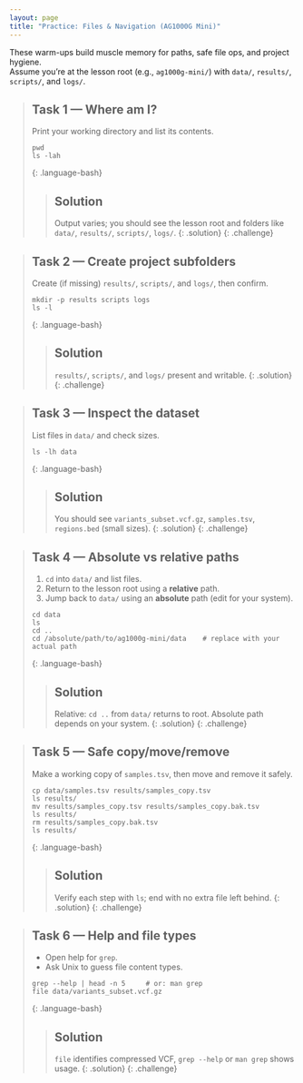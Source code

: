 ```yaml
---
layout: page
title: "Practice: Files & Navigation (AG1000G Mini)"
---
```


These warm-ups build muscle memory for paths, safe file ops, and project hygiene.  
Assume you’re at the lesson root (e.g., `ag1000g-mini/`) with `data/`, `results/`, `scripts/`, and `logs/`.

> ## Task 1 — Where am I?
>
> Print your working directory and list its contents.
>
> ~~~
> pwd
> ls -lah
> ~~~
> {: .language-bash}
>
> > ## Solution
> > Output varies; you should see the lesson root and folders like `data/`, `results/`, `scripts/`, `logs/`.
> {: .solution}
{: .challenge}

> ## Task 2 — Create project subfolders
>
> Create (if missing) `results/`, `scripts/`, and `logs/`, then confirm.
>
> ~~~
> mkdir -p results scripts logs
> ls -l
> ~~~
> {: .language-bash}
>
> > ## Solution
> > `results/`, `scripts/`, and `logs/` present and writable.
> {: .solution}
{: .challenge}

> ## Task 3 — Inspect the dataset
>
> List files in `data/` and check sizes.
>
> ~~~
> ls -lh data
> ~~~
> {: .language-bash}
>
> > ## Solution
> > You should see `variants_subset.vcf.gz`, `samples.tsv`, `regions.bed` (small sizes).
> {: .solution}
{: .challenge}

> ## Task 4 — Absolute vs relative paths
>
> 1. `cd` into `data/` and list files.  
> 2. Return to the lesson root using a **relative** path.  
> 3. Jump back to `data/` using an **absolute** path (edit for your system).
>
> ~~~
> cd data
> ls
> cd ..
> cd /absolute/path/to/ag1000g-mini/data    # replace with your actual path
> ~~~
> {: .language-bash}
>
> > ## Solution
> > Relative: `cd ..` from `data/` returns to root. Absolute path depends on your system.
> {: .solution}
{: .challenge}

> ## Task 5 — Safe copy/move/remove
>
> Make a working copy of `samples.tsv`, then move and remove it safely.
>
> ~~~
> cp data/samples.tsv results/samples_copy.tsv
> ls results/
> mv results/samples_copy.tsv results/samples_copy.bak.tsv
> ls results/
> rm results/samples_copy.bak.tsv
> ls results/
> ~~~
> {: .language-bash}
>
> > ## Solution
> > Verify each step with `ls`; end with no extra file left behind.
> {: .solution}
{: .challenge}

> ## Task 6 — Help and file types
>
> - Open help for `grep`.  
> - Ask Unix to guess file content types.
>
> ~~~
> grep --help | head -n 5     # or: man grep
> file data/variants_subset.vcf.gz
> ~~~
> {: .language-bash}
>
> > ## Solution
> > `file` identifies compressed VCF, `grep --help` or `man grep` shows usage.
> {: .solution}
{: .challenge}
